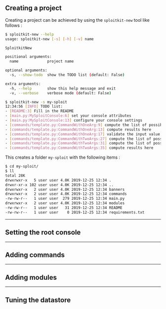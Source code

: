 ## Creating a project

Creating a project can be achieved by using the `sploitkit-new` tool like follows :

```sh
$ sploitkit-new --help
usage: sploitkit-new [-s] [-h] [-v] name

SploitkitNew

positional arguments:
  name             project name

optional arguments:
  -s, --show-todo  show the TODO list (default: False)

extra arguments:
  -h, --help       show this help message and exit
  -v, --verbose    verbose mode (default: False)

```

```sh
$ sploitkit-new -s my-sploit
12:34:56 [INFO] TODO list:
- [README:3] Fill in the README
- [main.py:MySploitConsole:6] set your console attributes
- [main.py:MySploitConsole:13] configure your console settings
- [commands/template.py:CommandWithOneArg:9] compute the list of possible values
- [commands/template.py:CommandWithOneArg:13] compute results here
- [commands/template.py:CommandWithOneArg:17] validate the input value
- [commands/template.py:CommandWithTwoArgs:27] compute the list of possible keys
- [commands/template.py:CommandWithTwoArgs:31] compute the list of possible values taking the key into account
- [commands/template.py:CommandWithTwoArgs:35] compute results here

```

This creates a folder `my-sploit` with the following items :

```sh
$ cd my-sploit/
$ ll
total 28K
drwxrwxr-x   5 user user 4.0K 2019-12-25 12:34 .
drwxr-xr-x 102 user user 4.0K 2019-12-25 12:34 ..
drwxrwxr-x   2 user user 4.0K 2019-12-25 12:34 banners
drwxrwxr-x   2 user user 4.0K 2019-12-25 12:34 commands
-rw-rw-r--   1 user user  279 2019-12-25 12:34 main.py
drwxrwxr-x   2 user user 4.0K 2019-12-25 12:34 modules
-rw-rw-r--   1 user user   31 2019-12-25 12:34 README
-rw-rw-r--   1 user user    0 2019-12-25 12:34 requirements.txt

```

-----

## Setting the root console

-----

## Adding commands


-----

## Adding modules


-----

## Tuning the datastore
